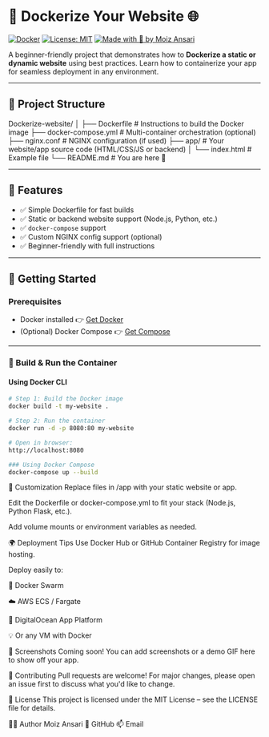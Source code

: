 # 🚀 Dockerize Your Website 🌐

[![Docker](https://img.shields.io/badge/docker-ready-blue?logo=docker)](https://www.docker.com/)
[![License: MIT](https://img.shields.io/badge/license-MIT-green.svg)](LICENSE)
[![Made with 💙 by Moiz Ansari](https://img.shields.io/badge/Made%20by-Moiz%20Ansari-blue)](https://github.com/MoizAnsari-Dev)

A beginner-friendly project that demonstrates how to **Dockerize a static or dynamic website** using best practices. Learn how to containerize your app for seamless deployment in any environment.

---

## 🧱 Project Structure

Dockerize-website/
│
├── Dockerfile # Instructions to build the Docker image
├── docker-compose.yml # Multi-container orchestration (optional)
├── nginx.conf # NGINX configuration (if used)
├── app/ # Your website/app source code (HTML/CSS/JS or backend)
│ └── index.html # Example file
└── README.md # You are here 📘


---

## 🚀 Features

- ✅ Simple Dockerfile for fast builds
- ✅ Static or backend website support (Node.js, Python, etc.)
- ✅ `docker-compose` support
- ✅ Custom NGINX config support (optional)
- ✅ Beginner-friendly with full instructions

---

## 🐳 Getting Started

### Prerequisites

- Docker installed 👉 [Get Docker](https://docs.docker.com/get-docker/)
- (Optional) Docker Compose 👉 [Get Compose](https://docs.docker.com/compose/)

---

### 🔨 Build & Run the Container

#### Using Docker CLI

```bash
# Step 1: Build the Docker image
docker build -t my-website .

# Step 2: Run the container
docker run -d -p 8080:80 my-website

# Open in browser:
http://localhost:8080
```

```bash
### Using Docker Compose
docker-compose up --build
```
🔧 Customization
Replace files in /app with your static website or app.

Edit the Dockerfile or docker-compose.yml to fit your stack (Node.js, Python Flask, etc.).

Add volume mounts or environment variables as needed.


🌍 Deployment Tips
Use Docker Hub or GitHub Container Registry for image hosting.

Deploy easily to:

🐳 Docker Swarm

☁️ AWS ECS / Fargate

🔄 DigitalOcean App Platform

💡 Or any VM with Docker

📸 Screenshots
Coming soon! You can add screenshots or a demo GIF here to show off your app.

🙌 Contributing
Pull requests are welcome! For major changes, please open an issue first to discuss what you'd like to change.

📄 License
This project is licensed under the MIT License – see the LICENSE file for details.

👨‍💻 Author
Moiz Ansari
🔗 GitHub
📫 Email
